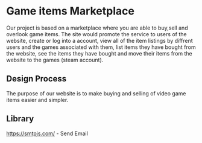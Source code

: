 # Game items Marketplace
Our project is based on a marketplace where you are able to buy,sell and overlook game items. The site would promote the service to users of the website, create or log into a account, view all of the item listings by diffrent users and the games associated with them, list items they have bought from the website, see the items they have bought and move their items from the website to the games (steam account).

## Design Process

The purpose of our website is to make buying and selling of video game items easier and simpler. 

## Library

https://smtpjs.com/ - Send Email
